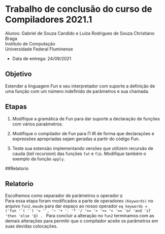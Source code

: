 # Trabalho de conclusão do curso de Compiladores 2021.1
Alunos: Gabriel de Souza Candido e Luiza Rodrigues de Souza
Christiano Braga  
Instituto de Computação  
Universidade Federal Fluminense
- Data de entrega: 24/09/2021
## Objetivo
Estender a linguagem Fun e seu interpretador com suporte a definição
de uma função com um número indefinido de parâmetros e sua chamada.
## Etapas
1. Modifique a gramática de Fun para dar suporte a declaração de
   funções com vários paraâmetros.  
   
2. Modifique o compilador de Fun para Π IR de forma que declarações e
   expressões apropriadas sejam geradas a partir do código Fun.
   
   
3. Teste sua estensão implementando versões que utilizem recursão de
   cauda (_tail recursion_) das funções ```fat``` e ```fib```. Modifique também o
   exemplo da função ```apply```.

##Relatorio    
## Relatorio    
   Escolhemos como separador de parâmetros o operador ```@```   
   Para essa etapa foram modificados a parte de operadores ```(Keywords)``` no arquivo ```fun2.maude```  para dar espaço ao nosso operador
   ```eq keywords = ('fun '`( '`) '= '`, '~ '+ '- '* '/ '>= '> '<= '< '== 'or 'and 'if 'then 'else '@) . ```
   Para concluir a alteração no ```fun2``` terminamos com as demais alterações para permitir que o compilador aceite os parâmetros em suas devidas colocações.
   
